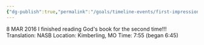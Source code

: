 ```yaml
---
{"dg-publish":true,"permalink":"/goals/timeline-events/first-impression-of-steven-anderson/","title":"First impression of Steven Anderson","tags":["timeline","salvation"],"created":"","updated":""}
---
```



8 MAR 2016
I finished reading God's book for the second time!!!  
Translation: NASB
Location: Kimberling, MO
Time: 7:55 (began 6:45)